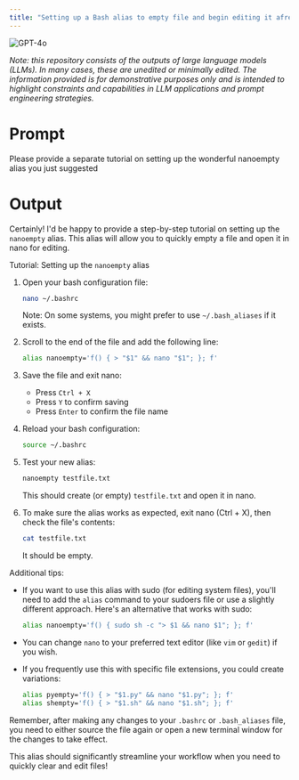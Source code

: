 ```yaml
---
title: "Setting up a Bash alias to empty file and begin editing it afresh"
---
```

![GPT-4o](https://img.shields.io/badge/GPT--4o-3333FF?style=for-the-badge&logo=openai&logoColor=white)



*Note: this repository consists of the outputs of large language models (LLMs). In many cases, these are unedited or minimally edited. The information provided is for demonstrative purposes only and is intended to highlight constraints and capabilities in LLM applications and prompt engineering strategies.*


# Prompt

Please provide a separate tutorial on setting up the wonderful nanoempty alias you just suggested

# Output

Certainly! I'd be happy to provide a step-by-step tutorial on setting up the `nanoempty` alias. This alias will allow you to quickly empty a file and open it in nano for editing.

Tutorial: Setting up the `nanoempty` alias

1. Open your bash configuration file:
   ```bash
   nano ~/.bashrc
   ```
   Note: On some systems, you might prefer to use `~/.bash_aliases` if it exists.

2. Scroll to the end of the file and add the following line:
   ```bash
   alias nanoempty='f() { > "$1" && nano "$1"; }; f'
   ```

3. Save the file and exit nano:
   - Press `Ctrl + X`
   - Press `Y` to confirm saving
   - Press `Enter` to confirm the file name

4. Reload your bash configuration:
   ```bash
   source ~/.bashrc
   ```

5. Test your new alias:
   ```bash
   nanoempty testfile.txt
   ```
   This should create (or empty) `testfile.txt` and open it in nano.

6. To make sure the alias works as expected, exit nano (Ctrl + X), then check the file's contents:
   ```bash
   cat testfile.txt
   ```
   It should be empty.

Additional tips:

- If you want to use this alias with sudo (for editing system files), you'll need to add the `alias` command to your sudoers file or use a slightly different approach. Here's an alternative that works with sudo:

  ```bash
  alias nanoempty='f() { sudo sh -c "> $1 && nano $1"; }; f'
  ```

- You can change `nano` to your preferred text editor (like `vim` or `gedit`) if you wish.

- If you frequently use this with specific file extensions, you could create variations:

  ```bash
  alias pyempty='f() { > "$1.py" && nano "$1.py"; }; f'
  alias shempty='f() { > "$1.sh" && nano "$1.sh"; }; f'
  ```

Remember, after making any changes to your `.bashrc` or `.bash_aliases` file, you need to either source the file again or open a new terminal window for the changes to take effect.

This alias should significantly streamline your workflow when you need to quickly clear and edit files!